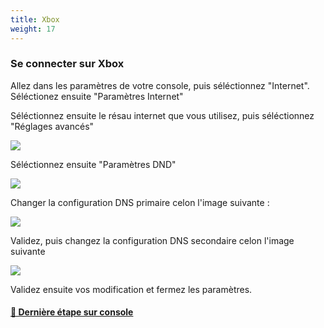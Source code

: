 ```yaml
---
title: Xbox
weight: 17
---
```



### **Se connecter sur Xbox**

Allez dans les paramètres de votre console, puis séléctionnez "Internet". Séléctionez ensuite "Paramètres Internet"

Séléctionnez ensuite le résau internet que vous utilisez, puis séléctionnez "Réglages avancés"

![](https://us-east-1.tixte.net/uploads/cdn.democraft.fr/xbox2.png)

Séléctionnez ensuite "Paramètres DND"

![](https://us-east-1.tixte.net/uploads/cdn.democraft.fr/xbox3.png)

Changer la configuration DNS primaire celon l'image suivante :

![](https://us-east-1.tixte.net/uploads/cdn.democraft.fr/xbox4.png)

Validez, puis changez la configuration DNS secondaire celon l'image suivante

![](https://us-east-1.tixte.net/uploads/cdn.democraft.fr/xbox5.png)

Validez ensuite vos modification et fermez les paramètres.

#### [🔗 Dernière étape sur console](consoles.md#derniere-etape-sur-console "mention")
